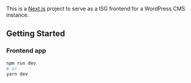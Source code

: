 This is a [Next.js](https://nextjs.org/) project to serve as a ISG frontend for a WordPress CMS instance.

## Getting Started


### Frontend app

```bash
npm run dev
# or
yarn dev
```


